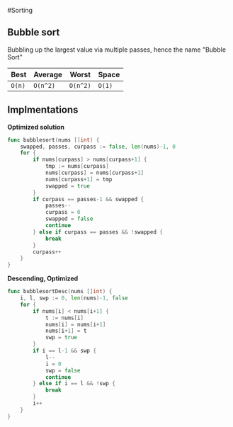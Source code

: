 #Sorting

## Bubble sort

Bubbling up the largest value via multiple passes, hence the name "Bubble Sort"

| Best | Average | Worst  | Space |
|------|---------|--------|-------|
|`O(n)`|`O(n^2)` |`O(n^2)`|`O(1)` | 

## Implmentations

**Optimized solution**
```go
func bubblesort(nums []int) {
	swapped, passes, curpass := false, len(nums)-1, 0
	for {
		if nums[curpass] > nums[curpass+1] {
			tmp := nums[curpass]
			nums[curpass] = nums[curpass+1]
			nums[curpass+1] = tmp
			swapped = true
		}
		if curpass == passes-1 && swapped {
			passes--
			curpass = 0
			swapped = false
			continue
		} else if curpass == passes && !swapped {
			break
		}
		curpass++
	}
}
```

**Descending, Optimized**

```go
func bubblesortDesc(nums []int) {
	i, l, swp := 0, len(nums)-1, false
	for {
		if nums[i] < nums[i+1] {
			t := nums[i]
			nums[i] = nums[i+1]
			nums[i+1] = t
			swp = true
		}
		if i == l-1 && swp {
			l--
			i = 0
			swp = false
			continue
		} else if i == l && !swp {
			break
		}
		i++
	}
}
```
